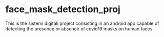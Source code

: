 # face_mask_detection_proj
This is the sistemi digitali project consisting in an android app capable of detecting the presence or absence of covid19 masks on human faces
